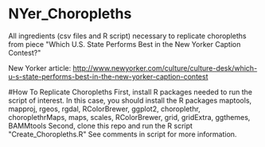 # NYer_Choropleths
All ingredients (csv files and R script) necessary to replicate choropleths from piece "Which U.S. State Performs Best in the New Yorker Caption Contest?"

New Yorker article: http://www.newyorker.com/culture/culture-desk/which-u-s-state-performs-best-in-the-new-yorker-caption-contest

#How To Replicate Choropleths
First, install R packages needed to run the script of interest. In this case, you should install the R packages
maptools, mapproj, rgeos, rgdal, RColorBrewer, ggplot2, choroplethr, choroplethrMaps, maps, scales, RColorBrewer, grid, gridExtra, ggthemes, BAMMtools
Second, clone this repo and run the R script "Create_Choropleths.R"
See comments in script for more information.
